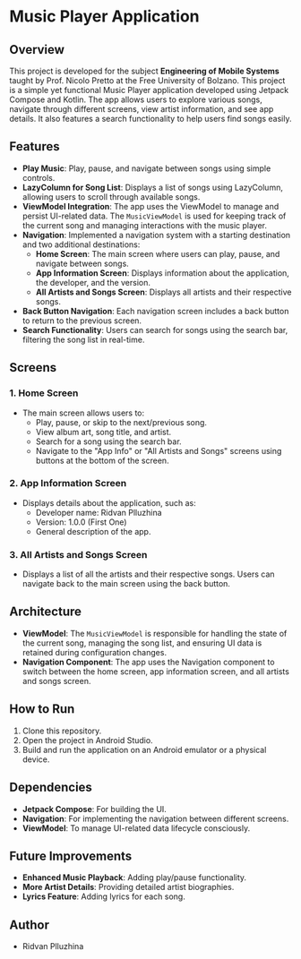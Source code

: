 # Music Player Application

## Overview

This project is developed for the subject **Engineering of Mobile Systems** taught by Prof. Nicolo Pretto at the Free University of Bolzano.
This project is a simple yet functional Music Player application developed using Jetpack Compose and Kotlin. The app allows users to explore various songs, navigate through different screens, view artist information, and see app details. It also features a search functionality to help users find songs easily.

## Features

- **Play Music**: Play, pause, and navigate between songs using simple controls.
- **LazyColumn for Song List**: Displays a list of songs using LazyColumn, allowing users to scroll through available songs.
- **ViewModel Integration**: The app uses the ViewModel to manage and persist UI-related data. The `MusicViewModel` is used for keeping track of the current song and managing interactions with the music player.
- **Navigation**: Implemented a navigation system with a starting destination and two additional destinations:
  - **Home Screen**: The main screen where users can play, pause, and navigate between songs.
  - **App Information Screen**: Displays information about the application, the developer, and the version.
  - **All Artists and Songs Screen**: Displays all artists and their respective songs.
- **Back Button Navigation**: Each navigation screen includes a back button to return to the previous screen.
- **Search Functionality**: Users can search for songs using the search bar, filtering the song list in real-time.

## Screens

### 1. Home Screen
- The main screen allows users to:
  - Play, pause, or skip to the next/previous song.
  - View album art, song title, and artist.
  - Search for a song using the search bar.
  - Navigate to the "App Info" or "All Artists and Songs" screens using buttons at the bottom of the screen.

### 2. App Information Screen
- Displays details about the application, such as:
  - Developer name: Ridvan Plluzhina
  - Version: 1.0.0 (First One)
  - General description of the app.

### 3. All Artists and Songs Screen
- Displays a list of all the artists and their respective songs. Users can navigate back to the main screen using the back button.

## Architecture

- **ViewModel**: The `MusicViewModel` is responsible for handling the state of the current song, managing the song list, and ensuring UI data is retained during configuration changes.
- **Navigation Component**: The app uses the Navigation component to switch between the home screen, app information screen, and all artists and songs screen.

## How to Run
1. Clone this repository.
2. Open the project in Android Studio.
3. Build and run the application on an Android emulator or a physical device.

## Dependencies
- **Jetpack Compose**: For building the UI.
- **Navigation**: For implementing the navigation between different screens.
- **ViewModel**: To manage UI-related data lifecycle consciously.

## Future Improvements
- **Enhanced Music Playback**: Adding play/pause functionality.
- **More Artist Details**: Providing detailed artist biographies.
- **Lyrics Feature**: Adding lyrics for each song.

## Author
- Ridvan Plluzhina
